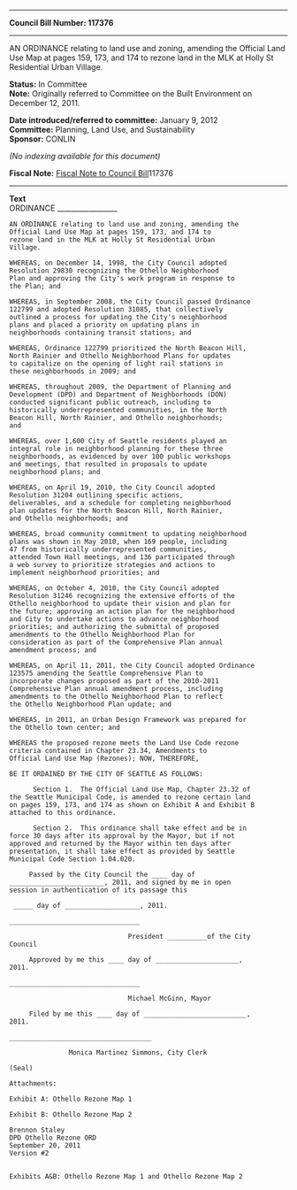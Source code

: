 * * * * *  
  
**Council Bill Number: [](#h0)[](#h2)117376**  
  
* * * * *  
  
AN ORDINANCE relating to land use and zoning, amending the Official Land Use Map at pages 159, 173, and 174 to rezone land in the MLK at Holly St Residential Urban Village.  
  
**Status:** In Committee   
**Note:** Originally referred to Committee on the Built Environment on December 12, 2011.  
  
  
**Date introduced/referred to committee:** January 9, 2012   
**Committee:** Planning, Land Use, and Sustainability   
**Sponsor:** CONLIN   
  
*(No indexing available for this document)*  
  
**Fiscal Note:** [Fiscal Note to Council Bill](http://clerk.seattle.gov/~public/fnote/117376.htm)[](#h1)[](#h3)117376  
  
* * * * *  
  
**Text**  
    ORDINANCE _________________  
  
    AN ORDINANCE relating to land use and zoning, amending the  
    Official Land Use Map at pages 159, 173, and 174 to  
    rezone land in the MLK at Holly St Residential Urban  
    Village.  
  
    WHEREAS, on December 14, 1998, the City Council adopted  
    Resolution 29830 recognizing the Othello Neighborhood  
    Plan and approving the City's work program in response to  
    the Plan; and  
  
    WHEREAS, in September 2008, the City Council passed Ordinance  
    122799 and adopted Resolution 31085, that collectively  
    outlined a process for updating the City's neighborhood  
    plans and placed a priority on updating plans in  
    neighborhoods containing transit stations; and  
  
    WHEREAS, Ordinance 122799 prioritized the North Beacon Hill,  
    North Rainier and Othello Neighborhood Plans for updates  
    to capitalize on the opening of light rail stations in  
    these neighborhoods in 2009; and  
  
    WHEREAS, throughout 2009, the Department of Planning and  
    Development (DPD) and Department of Neighborhoods (DON)  
    conducted significant public outreach, including to  
    historically underrepresented communities, in the North  
    Beacon Hill, North Rainier, and Othello neighborhoods;  
    and  
  
    WHEREAS, over 1,600 City of Seattle residents played an  
    integral role in neighborhood planning for these three  
    neighborhoods, as evidenced by over 100 public workshops  
    and meetings, that resulted in proposals to update  
    neighborhood plans; and  
  
    WHEREAS, on April 19, 2010, the City Council adopted  
    Resolution 31204 outlining specific actions,  
    deliverables, and a schedule for completing neighborhood  
    plan updates for the North Beacon Hill, North Rainier,  
    and Othello neighborhoods; and  
  
    WHEREAS, broad community commitment to updating neighborhood  
    plans was shown in May 2010, when 169 people, including  
    47 from historically underrepresented communities,  
    attended Town Hall meetings, and 136 participated through  
    a web survey to prioritize strategies and actions to  
    implement neighborhood priorities; and  
  
    WHEREAS, on October 4, 2010, the City Council adopted  
    Resolution 31246 recognizing the extensive efforts of the  
    Othello neighborhood to update their vision and plan for  
    the future; approving an action plan for the neighborhood  
    and City to undertake actions to advance neighborhood  
    priorities; and authorizing the submittal of proposed  
    amendments to the Othello Neighborhood Plan for  
    consideration as part of the Comprehensive Plan annual  
    amendment process; and  
  
    WHEREAS, on April 11, 2011, the City Council adopted Ordinance  
    123575 amending the Seattle Comprehensive Plan to  
    incorporate changes proposed as part of the 2010-2011  
    Comprehensive Plan annual amendment process, including  
    amendments to the Othello Neighborhood Plan to reflect  
    the Othello Neighborhood Plan update; and  
  
    WHEREAS, in 2011, an Urban Design Framework was prepared for  
    the Othello town center; and  
  
    WHEREAS the proposed rezone meets the Land Use Code rezone  
    criteria contained in Chapter 23.34, Amendments to  
    Official Land Use Map (Rezones); NOW, THEREFORE,  
  
    BE IT ORDAINED BY THE CITY OF SEATTLE AS FOLLOWS:  
  
          Section 1.  The Official Land Use Map, Chapter 23.32 of  
    the Seattle Municipal Code, is amended to rezone certain land  
    on pages 159, 173, and 174 as shown on Exhibit A and Exhibit B  
    attached to this ordinance.  
  
          Section 2.  This ordinance shall take effect and be in  
    force 30 days after its approval by the Mayor, but if not  
    approved and returned by the Mayor within ten days after  
    presentation, it shall take effect as provided by Seattle  
    Municipal Code Section 1.04.020.  
  
         Passed by the City Council the ____ day of  
    ________________________, 2011, and signed by me in open  
    session in authentication of its passage this  
  
     _____ day of ___________________, 2011.  
  
    _________________________________  
  
                                  President __________of the City  
    Council  
  
         Approved by me this ____ day of _____________________,  
    2011.  
  
    _________________________________  
  
                                  Michael McGinn, Mayor  
  
         Filed by me this ____ day of __________________________,  
    2011.  
  
    ____________________________________  
  
                   Monica Martinez Simmons, City Clerk  
  
    (Seal)  
  
    Attachments:  
  
    Exhibit A: Othello Rezone Map 1  
  
    Exhibit B: Othello Rezone Map 2  
  
    Brennon Staley  
    DPD Othello Rezone ORD  
    September 20, 2011  
    Version #2  
  
  
    Exhibits A&B: Othello Rezone Map 1 and Othello Rezone Map 2   
